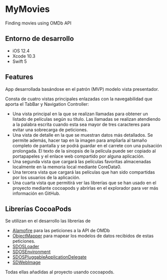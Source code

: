 # MyMovies
Finding movies using OMDb API

## Entorno de desarrollo
- iOS 12.4
- Xcode 10.3
- Swift 5

## Features
App desarrollada basándose en el patrón (MVP) modelo vista presentador.

Consta de cuatro vistas principales enlazadas con la navegabilidad que aporta el TabBar y Navigation Controller:
- Una vista principal en la que se realizan llamadas para obtener un listado de películas según su título.
Las llamadas se realizan atendiendo a la palabra escrita cuando esta sea mayor de tres caracteres para evitar una sobrecarga de peticiones.
- Una vista de detalle en la que se muestran datos más detallados.
Se permite además, hacer tap en la imagen para ampliarla al tamaño completo de pantalla y se podrá guardar en el carrete con una pulsación prolongada.
El texto de la sinopsis de la película puede ser copiado al portapapeles y el enlace web compartido por alguna aplicación.
- Una segunda vista que cargará las películas favoritas almacenadas localmente en la memoria local mediante CoreData0.
- Una tercera vista que cargará las películas que han sido compartidas por los usuarios de la aplicación.
- Una cuarta vista que permitirá ver las librerías que se han usado en el proyecto mediante cocoapods y abrirlas en el explorador para ver más información en GitHub.

## Librerías CocoaPods
Se utilizan en el desarrollo las librerías de 
- [Alamofire](https://github.com/Alamofire/Alamofire) para las peticiones a la API de OMDb
- [ObjectMapper](https://github.com/tristanhimmelman/ObjectMapper) para mapear los modelos de datos recibidos de estas peticiones.
- [SDOSLoader](https://github.com/SDOSLabs/SDOSLoader)
- [SDOSEnvironment](https://github.com/SDOSLabs/SDOSEnvironment)
- [SDOSPluggableApplicationDelegate](https://github.com/SDOSLabs/SDOSPluggableApplicationDelegate)
- [SDWebImage](https://github.com/SDWebImage/SDWebImage)

Todas ellas añadidas al proyecto usando cocoapods.
